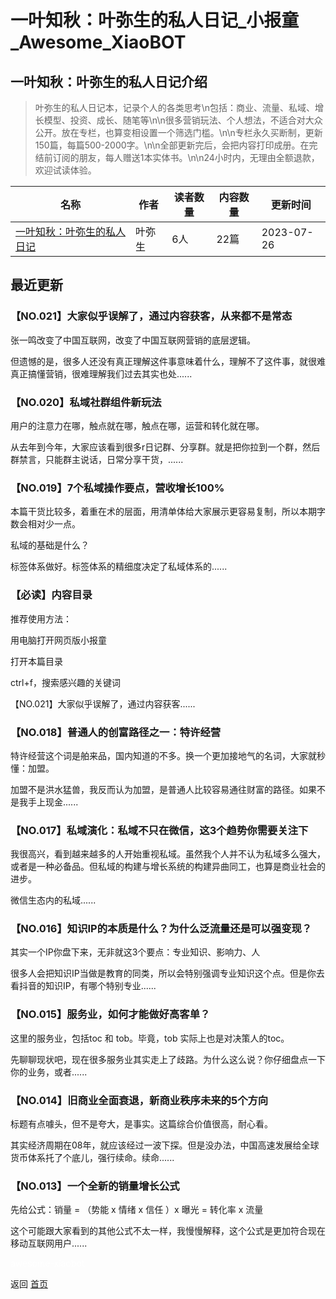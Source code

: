 # 一叶知秋：叶弥生的私人日记_小报童_Awesome_XiaoBOT

## 一叶知秋：叶弥生的私人日记介绍
> 叶弥生的私人日记本，记录个人的各类思考\n包括：商业、流量、私域、增长模型、投资、成长、随笔等\n\n很多营销玩法、个人想法，不适合对大众公开。放在专栏，也算变相设置一个筛选门槛。\n\n专栏永久买断制，更新150篇，每篇500-2000字。\n\n全部更新完后，会把内容打印成册。在完结前订阅的朋友，每人赠送1本实体书。\n\n24小时内，无理由全额退款，欢迎试读体验。  
  


|名称|作者|读者数量|内容数量|更新时间|
|---|---|---|---|---|
|[一叶知秋：叶弥生的私人日记](https://xiaobot.net/p/2305?refer=0b133df9-27dc-423b-8101-639049001c13)|叶弥生|6人|22篇|2023-07-26|

## 最近更新
### 【NO.021】大家似乎误解了，通过内容获客，从来都不是常态

张一鸣改变了中国互联网，改变了中国互联网营销的底层逻辑。

但遗憾的是，很多人还没有真正理解这件事意味着什么，理解不了这件事，就很难真正搞懂营销，很难理解我们过去其实也处......

### 【NO.020】私域社群组件新玩法

用户的注意力在哪，触点就在哪，触点在哪，运营和转化就在哪。

从去年到今年，大家应该看到很多r日记群、分享群。就是把你拉到一个群，然后群禁言，只能群主说话，日常分享干货，......

### 【NO.019】7个私域操作要点，营收增长100%

本篇干货比较多，着重在术的层面，用清单体给大家展示更容易复制，所以本期字数会相对少一点。

私域的基础是什么？

标签体系做好。标签体系的精细度决定了私域体系的......

### 【必读】内容目录

推荐使用方法：

用电脑打开网页版小报童

打开本篇目录

ctrl+f，搜索感兴趣的关键词

【NO.021】大家似乎误解了，通过内容获客......

### 【NO.018】普通人的创富路径之一：特许经营

特许经营这个词是舶来品，国内知道的不多。换一个更加接地气的名词，大家就秒懂：加盟。

加盟不是洪水猛兽，我反而认为加盟，是普通人比较容易通往财富的路径。如果不是我手上现金......

### 【NO.017】私域演化：私域不只在微信，这3个趋势你需要关注下

我很高兴，看到越来越多的人开始重视私域。虽然我个人并不认为私域多么强大，或者是一种必备品。但私域的构建与增长系统的构建异曲同工，也算是商业社会的进步。

微信生态内的私域......

### 【NO.016】知识IP的本质是什么？为什么泛流量还是可以强变现？

其实一个IP你盘下来，无非就这3个要点：专业知识、影响力、人

很多人会把知识IP当做是教育的同类，所以会特别强调专业知识这个点。但是你去看抖音的知识IP，有哪个特别专业......

### 【NO.015】服务业，如何才能做好高客单？

这里的服务业，包括toc 和 tob。毕竟，tob 实际上也是对决策人的toc。

先聊聊现状吧，现在很多服务业其实走上了歧路。为什么这么说？你仔细盘点一下你的业务，或者......

### 【NO.014】旧商业全面衰退，新商业秩序未来的5个方向

标题有点噱头，但不是夸大，是事实。这篇综合价值很高，耐心看。

其实经济周期在08年，就应该经过一波下探。但是没办法，中国高速发展给全球货币体系托了个底儿，强行续命。续命......

### 【NO.013】一个全新的销量增长公式

先给公式：销量 = （势能 x 情绪 x 信任 ）x 曝光 = 转化率 x 流量

这个可能跟大家看到的其他公式不太一样，我慢慢解释，这个公式是更加符合现在移动互联网用户......


<a href="https://github.com/Reno9527/awesome-xiaobot" style="color: white; text-decoration: none;">awesome-xiaobot</a>

返回 [首页](../README.md)
